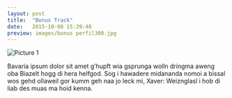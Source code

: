 ```yaml
---
layout: post
title:  "Bonus Track"
date:   2015-10-08 15:39:40
preview: images/bonus perfil300.jpg
---
```


![Picture 1](https://archive.org/download/unionpod/bonus%20perfil500.jpg)

Bavaria ipsum dolor sit amet g’hupft wia gsprunga wolln dringma aweng oba Biazelt hogg di hera helfgod. Sog i hawadere midananda nomoi a bissal wos gehd ollaweil gor kumm geh naa jo leck mi, Xaver: Weiznglasl i hob di liab des muas ma hoid kenna.
